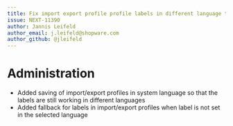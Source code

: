 ```yaml
---
title: Fix import export profile profile labels in different language then system language
issue: NEXT-11390
author: Jannis Leifeld
author_email: j.leifeld@shopware.com 
author_github: @jleifeld
---
```

# Administration
* Added saving of import/export profiles in system language so that the labels are still working in different languages
* Added fallback for labels in import/export profiles when label is not set in the selected language

